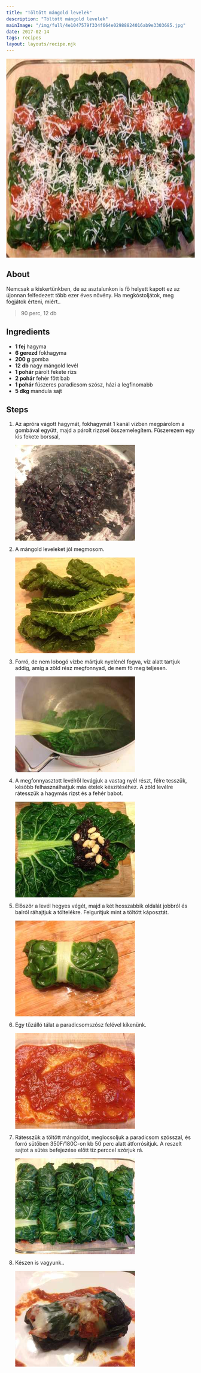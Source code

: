 ```yaml
---
title: "Töltött mángold levelek"
description: "Töltött mángold levelek"
mainImage: "/img/full/4e1047579f334f664e02988824016ab9e3303685.jpg"
date: 2017-02-14
tags: recipes
layout: layouts/recipe.njk
---
```

                            
<p align="center"><a href="https://cookpad.com/hu/receptek/2000034-toltott-mangold-levelek" rel="Recipe source page"><img width="751" height="532" src="/img/full/4e1047579f334f664e02988824016ab9e3303685.jpg"/></a></p>

## About
<p class="mb-sm">Nemcsak a kiskertünkben, de az  asztalunkon is fő helyett kapott ez az újonnan felfedezett több ezer éves növény. Ha megkóstoljátok, meg fogjátok érteni, miért..</p>

> 90 perc, 12 db 

## Ingredients
* **1 fej** hagyma
* **6 gerezd** fokhagyma
* **200 g** gomba
* **12 db** nagy mángold levél
* **1 pohár** párolt fekete rizs
* **2 pohár** fehér főtt bab
* **1 pohár** füszeres paradicsom szósz, házi a legfinomabb
* **5 dkg** mandula sajt

## Steps

1. Az apróra vágott hagymát, fokhagymát 1 kanál vízben megpárolom a gombával együtt, majd a párolt rizzsel összemelegítem. Fűszerezem egy kis fekete borssal,
 
    <p><img width="320" height="256" align="left" src="/img/full/6e9a3c8f4aac7965ec9977fa59ac9b7e7dff7fef.jpg"/></p><div style="clear: both"/>

2. A mángold leveleket jól megmosom.
 
    <p><img width="320" height="256" align="left" src="/img/full/aae7f2dea2aa848c1ce5c445095c30d2682ec3ca.jpg"/></p><div style="clear: both"/>

3. Forró, de nem lobogó vízbe mártjuk nyelénél fogva, víz alatt tartjuk addig, amíg a zöld rész megfonnyad, de nem fő meg teljesen.
 
    <p><img width="320" height="256" align="left" src="/img/full/55b23cff5a480bc529dcde773622fad3fb7d67f1.jpg"/></p><div style="clear: both"/>

4. A megfonnyasztott levélről levágjuk a vastag nyél részt, félre tesszük, később felhasználhatjuk más ételek készítéséhez. A zöld levélre rátesszük a hagymás rizst és a fehér babot.
 
    <p><img width="320" height="256" align="left" src="/img/full/5a4f60b1d73e0db79f5ad9fd3e6e5dbda4fab045.jpg"/></p><div style="clear: both"/>

5. Először a levél hegyes végét, majd a két hosszabbik oldalát jobbról és balról ráhajtjuk a töltelékre. Felgurítjuk mint a töltött káposztát.
 
    <p><img width="320" height="256" align="left" src="/img/full/db167aad55dce91085d2ad3b7c2d9f1e01688ec5.jpg"/></p><div style="clear: both"/>

6. Egy tűzálló tálat a paradicsomszósz felével kikenünk.
 
    <p><img width="320" height="256" align="left" src="/img/full/9f37a00aab2ed18480ac6a1791a0276ed576ffcb.jpg"/></p><div style="clear: both"/>

7. Rátesszük a töltött mángoldot, meglocsoljuk a paradicsom szósszal, és forró sütőben 350F/180C-on kb 50 perc alatt átforrósítjuk. A reszelt sajtot a sütés befejezése előtt tíz perccel szórjuk rá.
 
    <p><img width="320" height="256" align="left" src="/img/full/416b0cfa60d48411075097823eb93dacd8631d8c.jpg"/></p><div style="clear: both"/>

8. Készen is vagyunk..
 
    <p><img width="320" height="256" align="left" src="/img/full/33f11424aec63d8fad9a25caccc640b55661c3d4.jpg"/></p><div style="clear: both"/>

